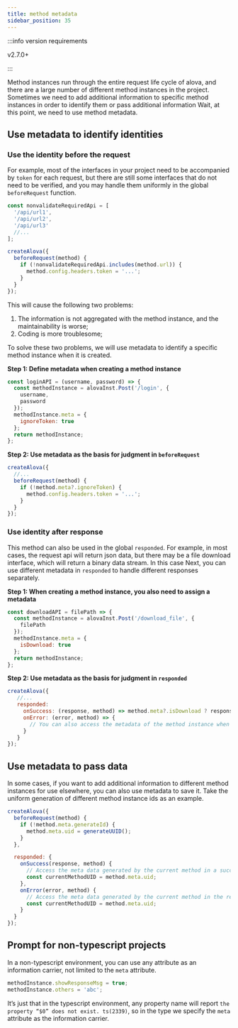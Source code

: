 ```yaml
---
title: method metadata
sidebar_position: 35
---
```


:::info version requirements

v2.7.0+

:::

Method instances run through the entire request life cycle of alova, and there are a large number of different method instances in the project. Sometimes we need to add additional information to specific method instances in order to identify them or pass additional information Wait, at this point, we need to use method metadata.

## Use metadata to identify identities

### Use the identity before the request

For example, most of the interfaces in your project need to be accompanied by `token` for each request, but there are still some interfaces that do not need to be verified, and you may handle them uniformly in the global `beforeRequest` function.

```javascript
const nonvalidateRequiredApi = [
  '/api/url1',
  '/api/url2',
  '/api/url3'
  //...
];

createAlova({
  beforeRequest(method) {
    if (!nonvalidateRequiredApi.includes(method.url)) {
      method.config.headers.token = '...';
    }
  }
});
```

This will cause the following two problems:

1. The information is not aggregated with the method instance, and the maintainability is worse;
2. Coding is more troublesome;

To solve these two problems, we will use metadata to identify a specific method instance when it is created.

**Step 1: Define metadata when creating a method instance**

```javascript
const loginAPI = (username, password) => {
  const methodInstance = alovaInst.Post('/login', {
    username,
    password
  });
  methodInstance.meta = {
    ignoreToken: true
  };
  return methodInstance;
};
```

**Step 2: Use metadata as the basis for judgment in `beforeRequest`**

```javascript
createAlova({
  //...
  beforeRequest(method) {
    if (!method.meta?.ignoreToken) {
      method.config.headers.token = '...';
    }
  }
});
```

### Use identity after response

This method can also be used in the global `responded`. For example, in most cases, the request api will return json data, but there may be a file download interface, which will return a binary data stream. In this case Next, you can use different metadata in `responded` to handle different responses separately.

**Step 1: When creating a method instance, you also need to assign a metadata**

```javascript
const downloadAPI = filePath => {
  const methodInstance = alovaInst.Post('/download_file', {
    filePath
  });
  methodInstance.meta = {
    isDownload: true
  };
  return methodInstance;
};
```

**Step 2: Use metadata as the basis for judgment in `responded`**

```javascript
createAlova({
   //...
   responded:
     onSuccess: (response, method) => method.meta?.isDownload ? response.blob() : response.json()
     onError: (error, method) => {
       // You can also access the metadata of the method instance when responding to errors
     }
   }
});
```

## Use metadata to pass data

In some cases, if you want to add additional information to different method instances for use elsewhere, you can also use metadata to save it. Take the uniform generation of different method instance ids as an example.

```javascript
createAlova({
  beforeRequest(method) {
    if (!method.meta.generateId) {
      method.meta.uid = generateUUID();
    }
  },

  responded: {
    onSuccess(response, method) {
      // Access the meta data generated by the current method in a successful request
      const currentMethodUID = method.meta.uid;
    },
    onError(error, method) {
      // Access the meta data generated by the current method in the request failure
      const currentMethodUID = method.meta.uid;
    }
  }
});
```

## Prompt for non-typescript projects

In a non-typescript environment, you can use any attribute as an information carrier, not limited to the `meta` attribute.

```javascript
methodInstance.showResponseMsg = true;
methodInstance.others = 'abc';
```

It’s just that in the typescript environment, any property name will report `the property “$0” does not exist. ts(2339)`, so in the type we specify the `meta` attribute as the information carrier.
